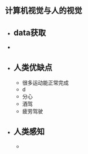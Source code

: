 ## 计算机视觉与人的视觉

- ## data获取
- 

- ## 人类优缺点
	- 很多运动能正常完成
	- d
	- 分心
	- 酒驾
	- 疲劳驾驶

- ## 人类感知
	- 

<!--stackedit_data:
eyJoaXN0b3J5IjpbNTk2Mjg3OTc4LDQzMjA3NzAxOCw2NzY1MT
kzNzZdfQ==
-->